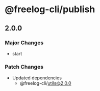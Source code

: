 # @freelog-cli/publish

## 2.0.0

### Major Changes

- start

### Patch Changes

- Updated dependencies
  - @freelog-cli/utils@2.0.0
